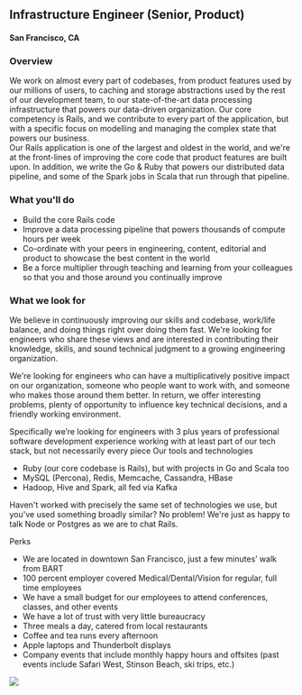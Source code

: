 ## Infrastructure Engineer (Senior, Product)
#### San Francisco, CA

### Overview
We work on almost every part of codebases, from product features used by our millions of users, to caching and storage abstractions used by the rest of our development team, to our state-of-the-art data processing infrastructure that powers our data-driven organization. Our core competency is Rails, and we contribute to every part of the application, but with a specific focus on modelling and managing the complex state that powers our business.  
Our Rails application is one of the largest and oldest in the world, and we're at the front-lines of improving the core code that product features are built upon. In addition, we write the Go & Ruby that powers our distributed data pipeline, and some of the Spark jobs in Scala that run through that pipeline.

### What you'll do
+	Build the core Rails code
+	Improve a data processing pipeline that powers thousands of compute hours per week
+	Co-ordinate with your peers in engineering, content, editorial and product to showcase the best content in the world
+	Be a force multiplier through teaching and learning from your colleagues so that you and those around you continually improve

### What we look for
We believe in continuously improving our skills and codebase, work/life balance, and doing things right over doing them fast. We're looking for engineers who share these views and are interested in contributing their knowledge, skills, and sound technical judgment to a growing engineering organization.

We're looking for engineers who can have a multiplicatively positive impact on our organization, someone who people want to work with, and someone who makes those around them better.
In return, we offer interesting problems, plenty of opportunity to influence key technical decisions, and a friendly working environment.

Specifically we’re looking for engineers with 3 plus years of professional software development experience working with at least part of our tech stack, but not necessarily every piece
Our tools and technologies
+	Ruby (our core codebase is Rails), but with projects in Go and Scala too
+	MySQL (Percona), Redis, Memcache, Cassandra, HBase
+	Hadoop, Hive and Spark, all fed via Kafka

Haven't worked with precisely the same set of technologies we use, but you've used something broadly similar? No problem! We're just as happy to talk Node or Postgres as we are to chat Rails.

Perks
+	We are located in downtown San Francisco, just a few minutes’ walk from BART
+	100 percent employer covered Medical/Dental/Vision for regular, full time employees
+	We have a small budget for our employees to attend conferences, classes, and other events
+	We have a lot of trust with very little bureaucracy
+	Three meals a day, catered from local restaurants
+	Coffee and tea runs every afternoon
+	Apple laptops and Thunderbolt displays
+	Company events that include monthly happy hours and offsites (past events include Safari West, Stinson Beach, ski trips, etc.)


[<img src='https://dabuttonfactory.com/button.png?t=Learn+More&f=Calibri-Bold&ts=24&tc=fff&hp=20&vp=8&c=5&bgt=unicolored&bgc=29aafe'>](https://letsrockit.co/job/u2nyawjk-infrastructure-engineer-senior-product)
